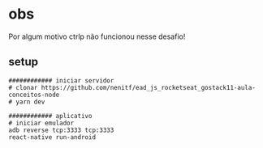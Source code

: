 # obs

Por algum motivo ctrlp não funcionou nesse desafio!

## setup
```
############ iniciar servidor
# clonar https://github.com/nenitf/ead_js_rocketseat_gostack11-aula-conceitos-node
# yarn dev

############ aplicativo
# iniciar emulador 
adb reverse tcp:3333 tcp:3333
react-native run-android
```

